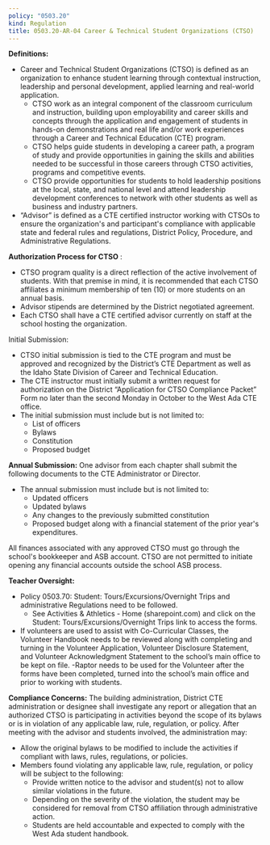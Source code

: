 ```yaml
---
policy: "0503.20"
kind: Regulation
title: 0503.20-AR-04 Career & Technical Student Organizations (CTSO)
---
```


**Definitions:**


- Career and Technical Student Organizations (CTSO) is defined as an organization to enhance student learning through contextual instruction, leadership and personal development, applied learning and real-world application.
    - CTSO work as an integral component of the classroom curriculum and instruction, building upon employability and career skills and concepts through the application and engagement of students in hands-on demonstrations and real life and/or work experiences through a Career and Technical Education (CTE) program.
    - CTSO helps guide students in developing a career path, a program of study and provide opportunities in gaining the skills and abilities needed to be successful in those careers through CTSO activities, programs and competitive events.
    - CTSO provide opportunities for students to hold leadership positions at the local, state, and national level and attend leadership development conferences to network with other students as well as business and industry partners.
- “Advisor” is defined as a CTE certified instructor working with CTSOs to ensure the organization's and participant's compliance with applicable state and federal rules and regulations, District Policy, Procedure, and Administrative Regulations.

**Authorization Process for CTSO** :


- CTSO program quality is a direct reflection of the active involvement of students. With that premise in mind, it is recommended that each CTSO affiliates a minimum membership of ten (10) or more students on an annual basis.
- Advisor stipends are determined by the District negotiated agreement.
- Each CTSO shall have a CTE certified advisor currently on staff at the school hosting the organization.

Initial Submission:

- CTSO initial submission is tied to the CTE program and must be approved and recognized by the District’s CTE Department as well as the Idaho State Division of Career and Technical Education.
- The CTE instructor must initially submit a written request for authorization on the District “Application for CTSO Compliance Packet” Form no later than the second Monday in October to the West Ada CTE office.
- The initial submission must include but is not limited to:
    - List of officers
    - Bylaws
    - Constitution
    - Proposed budget

**Annual Submission:**
One advisor from each chapter shall submit the following documents to the CTE Administrator or Director.
- The annual submission must include but is not limited to:
    - Updated officers
    - Updated bylaws
    - Any changes to the previously submitted constitution
    - Proposed budget along with a financial statement of the prior year's expenditures.

All finances associated with any approved CTSO must go through the school's bookkeeper and ASB account. CTSO are not permitted to initiate opening any financial accounts outside the school ASB process.

**Teacher Oversight:**

- Policy 0503.70: Student: Tours/Excursions/Overnight Trips and administrative Regulations need to be followed.
    - See Activities & Athletics - Home (sharepoint.com) and click on the Student: Tours/Excursions/Overnight Trips link to access the forms.
- If volunteers are used to assist with Co-Curricular Classes, the Volunteer Handbook needs to be reviewed along with completing and turning in the Volunteer Application, Volunteer Disclosure Statement, and Volunteer Acknowledgment Statement to the school’s main office to be kept on file.
    -Raptor needs to be used for the Volunteer after the forms have been completed, turned into the school’s main office and prior to working with students.

**Compliance Concerns:**
The building administration, District CTE administration or designee shall investigate any report or allegation that an authorized CTSO is participating in activities beyond the scope of its bylaws or is in violation of any applicable law, rule, regulation, or policy. After meeting with the advisor and students involved, the administration may:

- Allow the original bylaws to be modified to include the activities if compliant with laws, rules, regulations, or policies.
- Members found violating any applicable law, rule, regulation, or policy will be subject to the following:
    - Provide written notice to the advisor and student(s) not to allow similar violations in the future.
    - Depending on the severity of the violation, the student may be considered for removal from CTSO affiliation through administrative action.
    - Students are held accountable and expected to comply with the West Ada student handbook.

